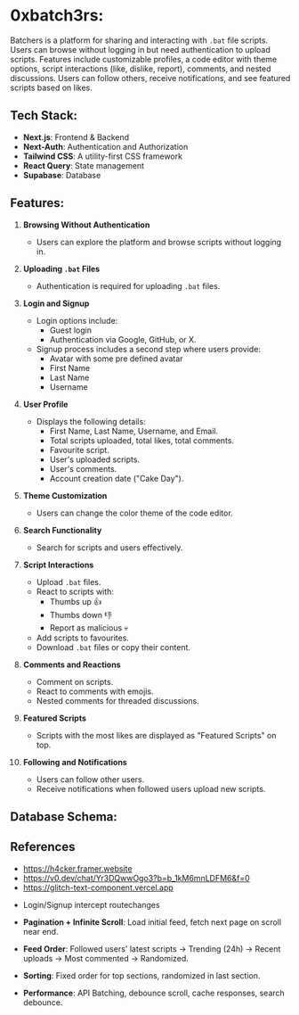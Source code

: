 # 0xbatch3rs:
Batchers is a platform for sharing and interacting with `.bat` file scripts. Users can browse without logging in but need authentication to upload scripts. Features include customizable profiles, a code editor with theme options, script interactions (like, dislike, report), comments, and nested discussions. Users can follow others, receive notifications, and see featured scripts based on likes.


## Tech Stack:
- **Next.js**: Frontend & Backend
- **Next-Auth**: Authentication and Authorization
- **Tailwind CSS**: A utility-first CSS framework
- **React Query**: State management
- **Supabase**: Database


## Features:
1. **Browsing Without Authentication**  
   - Users can explore the platform and browse scripts without logging in.

2. **Uploading `.bat` Files**  
   - Authentication is required for uploading `.bat` files.

3. **Login and Signup**  
   - Login options include:
     - Guest login
     - Authentication via Google, GitHub, or X.
   - Signup process includes a second step where users provide:
     - Avatar with some pre defined avatar
     - First Name  
     - Last Name  
     - Username  

4. **User Profile**  
   - Displays the following details:
     - First Name, Last Name, Username, and Email.  
     - Total scripts uploaded, total likes, total comments.  
     - Favourite script.  
     - User's uploaded scripts.  
     - User's comments.
     - Account creation date ("Cake Day").  

5. **Theme Customization**  
   - Users can change the color theme of the code editor.

6. **Search Functionality**  
   - Search for scripts and users effectively.

7. **Script Interactions**  
   - Upload `.bat` files.  
   - React to scripts with:
     - Thumbs up 👍  
     - Thumbs down 👎  
     - Report as malicious 💀  
   - Add scripts to favourites.  
   - Download `.bat` files or copy their content.

8. **Comments and Reactions**  
   - Comment on scripts.  
   - React to comments with emojis.  
   - Nested comments for threaded discussions.

9. **Featured Scripts**  
   - Scripts with the most likes are displayed as "Featured Scripts" on top.

10. **Following and Notifications**  
    - Users can follow other users.  
    - Receive notifications when followed users upload new scripts.


## Database Schema:



## References
- https://h4cker.framer.website 
- https://v0.dev/chat/Yr3DQwwOgo3?b=b_1kM6mnLDFM6&f=0 
- https://glitch-text-component.vercel.app

<!-- 
https://supabase.com/docs/guides/auth/server-side/nextjs
https://supabase.com/docs/guides/auth/server-side
-->


- Login/Signup intercept routechanges

- **Pagination + Infinite Scroll**: Load initial feed, fetch next page on scroll near end.
- **Feed Order**: Followed users' latest scripts → Trending (24h) → Recent uploads → Most commented → Randomized.
- **Sorting**: Fixed order for top sections, randomized in last section.
- **Performance**: API Batching, debounce scroll, cache responses, search debounce.